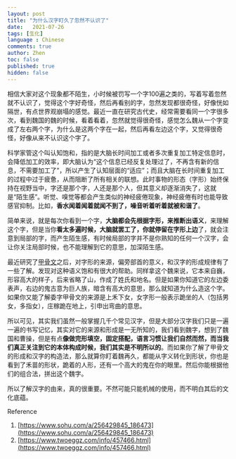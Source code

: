 ```yaml
---
layout: post
title: "为什么汉字盯久了忽然不认识了"
date:   2021-07-26
tags: [生化]
language : Chinese
comments: true
author: Zhen
toc: false
published: true
hidden: false
---
```

相信大家对这个现象都不陌生，小时候被罚写一个字100遍之类的，写着写着忽然就不认识了，觉得这个字好奇怪，然后再看别的字，忽然发现都很奇怪，好像恍如隔世，有点世界观崩塌的感觉。最近一直在研究古代史，经常需要看同一个字很多次，看到魏国的魏的时候，看着看着，忽然就觉得很奇怪，感觉怎么魏从一个字变成了左右两个字，为什么是这两个字在一起，然后再看左边这个字，又觉得很奇怪，好像从来不认识这个字了。

科学家管这个叫认知饱和，指的是大脑长时间加工或者多次重复加工特定信息时，会降低加工的效率，即大脑认为“这个信息已经反复处理过了，不再含有新的信息，不需要加工了”，所以产生了认知层面的“适应”；而且大脑在长时间重复加工的过程中过于疲惫，从而阻断了所有相关的联想。此时事物的形态（字形）始终保持在视野当中，字还是那个字，人还是那个人，但其意义却逐渐消失了，这就是“陌生感”。听觉、嗅觉等都会产生类似的神经疲倦现象，神经疲倦有时也能导致感官抑制。比如，**香水闻着闻着就闻不到了，噪音听着听着就被和谐了**。

简单来说，就是每次你看到一个字，**大脑都会先根据字形，来推断出语义**，来理解这个字，但是当你**看太多遍时候，大脑就罢工了，你就停留在字形上边**了，就会注意到局部的字，而产生陌生感，有时候局部的字并不是你熟知的任何一个汉字，会让你关注局部时候，也不能理解到它的意思，加深陌生感。

最近研究了[甲骨文](/甲骨文学习总结)之后，对字形的来源，偏旁部首的意义，和汉字的形成规律有了一些了解。发现对这种语义饱和有很大的帮助。同样拿这个魏来说，它本来自巍，形容高大的样子，后来省略了山，作成了姓氏和地名。但是如果你知道它的左边委表声，右边的鬼古意为巨人族，暗含有高大的意思，那么就知道为什么造这个字。如果你又能了解委字甲骨文的来源是上禾下女，女字形一般表示跪坐的人（包括男女，多指女），庄稼跪在地上，引申出弯曲的意思。

所以可见，其实我们虽然一般掌握几千个常见汉字，但是大部分汉字我们只是一遍一遍的书写记忆，其实对它的来源和形成是一无所知的，我们看到魏字，想到了魏国和曹操，但是有点**像做完形填空，固定搭配，语言习惯让我们自然而然，而当我们真正关注到它的本体构成时候，我们其实是不明所以的**。而如果你了解了甲骨文的形成和汉字的构造法，那么就算你盯着魏再久，都能从字义转化到形状，你也是看到了禾苗的形状，跪着的人形，还有一个高大的鬼在你的眼里。然后你能根据他们的组合法，拼出这个魏字。

所以了解汉字的由来，真的很重要。不然可能只能机械的使用，而不明白其后的文化底蕴。


Reference
 1. [https://www.sohu.com/a/256429845_186473](https://www.sohu.com/a/256429845_186473)
 2. [https://www.twoeggz.com/info/457466.html](https://www.twoeggz.com/info/457466.html)

<!--stackedit_data:
eyJoaXN0b3J5IjpbMTE1NjYxMzY3MiwtMTYyMTgwODA5MCwzMD
A0NDQwNCwtMTQxNjYxNDU3NywtOTMzNjA0MzY0LC0xODE4OTgy
MDcyLC02Nzg2OTg2Ml19
-->